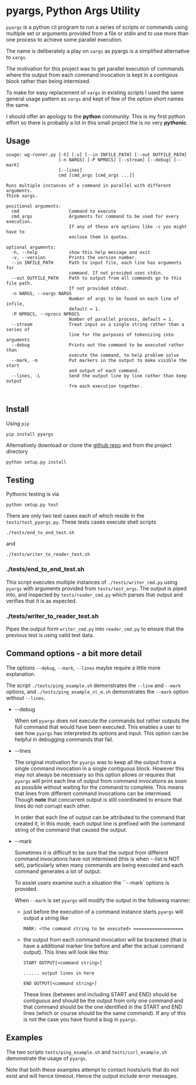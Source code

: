
# pyargs, Python Args Utility


`pyargs` is a python cli program to run a series of scripts or commands using multiple set or arguments provided from a file or stdin and to use more than one process to achieve some parallel execution. 

The name is deliberately a play on `xargs` as pyargs is a simplified alternative to `xargs`.

The motivation for this project was to get parallel execution of commands where the output from each command invocation is kept in a contigous block rather than being intermixed.

To make for easy replacement of `xargs` in existing scripts I used the same general usage pattern as `xargs` and kept of few of the option short names the same.

I should offer an apology to the __python__ community. This is my first python effort so there is probably a lot in this small project the is no very __*pythonic*__.

## Usage

```
usage: wg-runner.py [-h] [-v] [--in INFILE_PATH] [--out OUTFILE_PATH]
                    [-n NARGS] [-P NPROCS] [--stream] [--debug] [--mark]
                    [--lines]
                    cmd [cmd_args [cmd_args ...]]

Runs multiple instances of a command in parallel with different arguments.
Think xargs.

positional arguments:
  cmd                   Command to execute
  cmd_args              Arguments for command to be used for every execution.
                        If any of these are options like -c you might have to
                        enclose them in quotes.

optional arguments:
  -h, --help            show this help message and exit
  -v, --version         Prints the version number.
  --in INFILE_PATH      Path to input file, each line has arguments for
                        command. If not provided uses stdin.
  --out OUTFILE_PATH    Path to output from all commands go to this file path.
                        If not provided stdout.
  -n NARGS, --nargs NARGS
                        Number of args to be found on each line of infile,
                        default = 1.
  -P NPROCS, --nprocs NPROCS
                        Number of parallel process, default = 1.
  --stream              Treat input as a single string rather than a series of
                        line for the purposes of tokenizing into arguments
  --debug               Prints out the command to be executed rather than
                        execute the command, to help problem solve
  --mark, -m            Put markers in the output to make visible the start
                        and output of each command.
  --lines, -L           Send the output line by line rather than keep output
                        frm each execution together.


```

## Install


Using `pip`

	pip install pyargs
	
Alternatively download or clone the [github repo](https://github.com/robertblackwell/pyargs) and from the project directory

	python setup.py install
	
## Testing

Pythonic testing is via

	python setup.py test
	
There are only two test cases each of which reside in the `tests/test_pyargs.py`. These tests
cases execute shell scripts

	./tests/end_to_end_test.sh
	
and

	./tests/writer_to_reader_test.sh
	
### ./tests/end\_to\_end_test.sh

This script executes multiple instances of `./tests/writer_cmd.py` using  `pyargs` with arguments provided from `tests/test_args`. The output is piped into, and inspected by `tests/reader_cmd.py` which parses that output and verifies that it is as expected.

### ./tests/writer\_to\_reader\_test.sh

Pipes the output form `writer_cmd.py` into `reader_cmd.py` to ensure that the previous test
is using valid test data.

## Command options - a bit more detail

The options `--debug`, `--mark`, `--lines` maybe require a little more explanation.

The script `./tests/ping_example.sh` demonstrates the `--line` and `--mark` options, and `./tests/ping_example_nl_m.sh` demonstrates the `--mark` option without `--lines`.

- --debug
	
	When set `pyargs` does not execute the commands but rather outputs the full command that would have been executed. This enables a user to see how `pyargs` has interpreted its options and input. This option can be helpful in debugging commands that fail. 
	
- --lines

	The original motivation for `pyargs` was to keep all the output from a single command invocation in a single contiguous block. However this may not always be necessary so this option allows or requires that `pyargs` will print each line of output from command invocations as soon as possible without waiting for the command to complete. This means that lines from different command invocations can be intermixed. Though __note__ that concurrent output is still coordinated to ensure that lines do not corrupt each other.
	
	In order that each line of output can be attributed to the command that created it, in this mode, each output line is prefixed with the command string of the command that caused the output. 
	
- --mark
	
	Sometimes it is difficult to be sure that the output from different command invocations have not intermixed (this is when --list is NOT set), particularly when many commands are being executed and each command generates a lot of output.
	
	To assist users examine such a situation the ``--mark` options is provided.
	
	When `--mark` is set `pyargs` will modify the output in the following manner:
	
	-	just before the execution of a command instance starts `pyargs` will output a string like
	
		```
		MARK: <the command string to be executed> ===================
		```
	-	the output from each command invocation will be bracketed (that is have a additional marker line before and after the actual command output). This lines will look like this:

		```
		START OUTPUT[<command string>]
		
		...... output lines in here
		
		END OUTPUT[<command string>]
		``` 
		These lines (between and including START and END) should be contiguous and should be the output from only one command and that command should be the one identified in the START and END lines (which or course should be the same command). If any of this is not the case you have found a bug in `pyargs`.

## Examples

The two scripts `tests/ping_example.sh` and `tests/curl_example.sh` demonstrate the usage of `pyargs`. 

Note that both these examples attempt to contact hosts/urls that do not exist and will hence timeout. Hence the output include error messages. 
